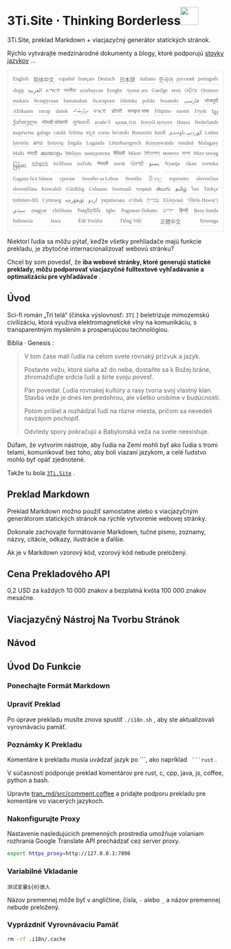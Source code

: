 <h1 style="justify-content:space-between">3Ti.Site ⋅ Thinking Borderless<img src="//i-01.eu.org/3Ti/logo.svg" style="user-select:none;margin-top:-1px;width:42px"></h1>

3Ti.Site, preklad Markdown + viacjazyčný generátor statických stránok.

Rýchlo vytvárajte medzinárodné dokumenty a blogy, ktoré podporujú [stovky jazykov](https://github.com/i18n-site/node/blob/main/lang/src/index.js) ...

<pre class="langli" style="display:flex;flex-wrap:wrap;background:transparent;border:1px solid #eee;font-size:12px;box-shadow:0 0 3px inset #eee;padding:12px 5px 4px 12px;justify-content:space-between;"><style>pre.langli i{font-weight:300;font-family:s;margin-right:7px;margin-bottom:8px;font-style:normal;color:#666;border-bottom:1px dashed #ccc;}</style><i>English</i><i> 简体中文 </i><i>español</i><i>français</i><i>Deutsch</i><i> 日本語 </i><i>italiano</i><i>한국어</i><i>русский</i><i>português</i><i>shqip</i><i>‫العربية‬</i><i>አማርኛ</i><i>অসমীয়া</i><i>azərbaycan</i><i>Eʋegbe</i><i>Aymar aru</i><i>Gaeilge</i><i>eesti</i><i>ଓଡ଼ିଆ</i><i>Oromoo</i><i>euskara</i><i>беларуская</i><i>bamanakan</i><i>български</i><i>íslenska</i><i>polski</i><i>bosanski</i><i>‫فارسی‬</i><i>भोजपुरी</i><i>Afrikaans</i><i>татар</i><i>dansk</i><i>‫ދިވެހިބަސް‬</i><i>ትግርኛ</i><i>डोगरी</i><i>संस्कृत भाषा</i><i>Filipino</i><i>suomi</i><i>Frysk</i><i>ខ្មែរ</i><i>ქართული</i><i>गोंयची कोंकणी</i><i>ગુજરાતી</i><i>avañe’ẽ</i><i>қазақ тілі</i><i>Kreyòl ayisyen</i><i>Hausa</i><i>Nederlands</i><i>кыргызча</i><i>galego</i><i>català</i><i>čeština</i><i>ಕನ್ನಡ</i><i>corsu</i><i>hrvatski</i><i>Runasimi</i><i>kurdî</i><i>‫کوردیی ناوەندی‬</i><i>Latina</i><i>latviešu</i><i>ລາວ</i><i>lietuvių</i><i>lingála</i><i>Luganda</i><i>Lëtzebuergesch</i><i>Kinyarwanda</i><i>română</i><i>Malagasy</i><i>Malti</i><i>मराठी</i><i>മലയാളം</i><i>Melayu</i><i>македонски</i><i>मैथिली</i><i>Māori</i><i>মৈতৈলোন্</i><i>монгол</i><i>বাংলা</i><i>Mizo ṭawng</i><i>မြန်မာ</i><i>𞄀𞄄𞄰𞄩𞄍𞄜𞄰</i><i>IsiXhosa</i><i>isiZulu</i><i>नेपाली</i><i>norsk</i><i>ਪੰਜਾਬੀ</i><i>‫پښتو‬</i><i>Nyanja</i><i>Akan</i><i>svenska</i><i>Gagana fa'a Sāmoa</i><i>српски</i><i>Sesotho sa Leboa</i><i>Sesotho</i><i>සිංහල</i><i>esperanto</i><i>slovenčina</i><i>slovenščina</i><i>Kiswahili</i><i>Gàidhlig</i><i>Cebuano</i><i>Soomaali</i><i>тоҷикӣ</i><i>తెలుగు</i><i>தமிழ்</i><i>ไทย</i><i>Türkçe</i><i>türkmen dili</i><i>Cymraeg</i><i>‫ئۇيغۇرچە‬</i><i>‫اردو‬</i><i>українська</i><i>o‘zbek</i><i>‫עברית‬</i><i>Ελληνικά</i><i>ʻŌlelo Hawaiʻi</i><i>‫سنڌي‬</i><i>magyar</i><i>chiShona</i><i>հայերեն</i><i>Igbo</i><i>Pagsasao Ilokano</i><i>‫ייִדיש‬</i><i>हिन्दी</i><i>Basa Sunda</i><i>Indonesia</i><i>Jawa</i><i>Èdè Yorùbá</i><i>Tiếng Việt</i><i> 正體中文 </i><i>Xitsonga</i></pre>

Niektorí ľudia sa môžu pýtať, keďže všetky prehliadače majú funkcie prekladu, je zbytočné internacionalizovať webovú stránku?

Chcel by som povedať, že **iba webové stránky, ktoré generujú statické preklady, môžu podporovať viacjazyčné fulltextové vyhľadávanie a optimalizáciu pre vyhľadávače** .

## Úvod

Sci-fi román „Tri telá“ (čínska výslovnosť: `3Tǐ` ) beletrizuje mimozemskú civilizáciu, ktorá využíva elektromagnetické vlny na komunikáciu, s transparentným myslením a prosperujúcou technológiou.

Biblia · Genesis :

> V tom čase mali ľudia na celom svete rovnaký prízvuk a jazyk.
>
> Postavte vežu, ktorá siaha až do neba, dostaňte sa k Božej bráne, zhromažďujte srdcia ľudí a šírte svoju povesť.
>
> Pán povedal: Ľudia rovnakej kultúry a rasy tvoria svoj vlastný klan. Stavba veže je dnes len predohrou, ale všetko urobíme v budúcnosti.
>
> Potom prišiel a rozhádzal ľudí na rôzne miesta, pričom sa nevedeli navzájom pochopiť.
>
> Odvtedy spory pokračujú a Babylonská veža na svete neexistuje.

Dúfam, že vytvorím nástroje, aby ľudia na Zemi mohli byť ako ľudia s tromi telami, komunikovať bez toho, aby boli viazaní jazykom, a celé ľudstvo mohlo byť opäť zjednotené.

Takže tu bola [`3Ti.Site`](//3Ti.Site) .

## Preklad Markdown

Preklad Markdown možno použiť samostatne alebo s viacjazyčným generátorom statických stránok na rýchle vytvorenie webovej stránky.

Dokonale zachovajte formátovanie Markdown, tučné písmo, zoznamy, názvy, citácie, odkazy, ilustrácie a ďalšie.

Ak je v Markdown vzorový kód, vzorový kód nebude preložený.

## Cena Prekladového API

0,2 USD za každých 10 000 znakov a bezplatná kvóta 100 000 znakov mesačne.

## Viacjazyčný Nástroj Na Tvorbu Stránok

## Návod

## Úvod Do Funkcie

### Ponechajte Formát Markdown

### Upraviť Preklad

Po úprave prekladu musíte znova spustiť `./i18n.sh` , aby ste aktualizovali vyrovnávaciu pamäť.

### Poznámky K Prekladu

Komentáre k prekladu musia uvádzať jazyk po \```, ako napríklad ` ```rust` .

V súčasnosti podporuje preklad komentárov pre rust, c, cpp, java, js, coffee, python a bash.

Upravte [tran_md/src/comment.coffee](https://github.com/i18n-site/node/blob/main/tran_md/src/comment.coffee) a pridajte podporu prekladu pre komentáre vo viacerých jazykoch.

### Nakonfigurujte Proxy

Nastavenie nasledujúcich premenných prostredia umožňuje volaniam rozhrania Google Translate API prechádzať cez server proxy.

```bash
export https_proxy=http://127.0.0.1:7890
```

### Variabilné Vkladanie

```
测试变量${0}嵌入
```

Názov premennej môže byť v angličtine, čísla, `-` alebo `_` a názov premennej nebude preložený.

### Vyprázdniť Vyrovnávaciu Pamäť

```bash
rm -rf .i18n/.cache
```
